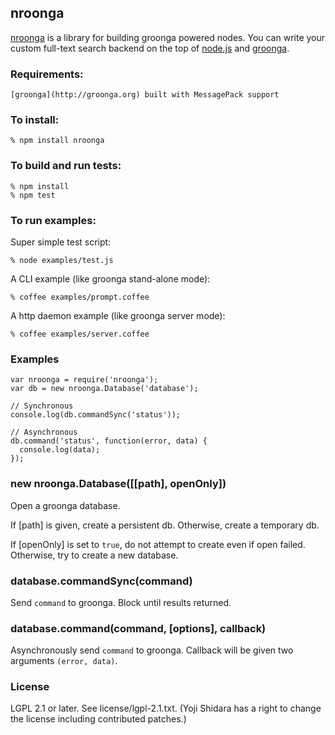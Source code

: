 ## nroonga

[nroonga](http://nroonga.github.com) is a library for building groonga powered nodes.
You can write your custom full-text search backend on the top of [node.js](http://nodejs.org) and [groonga](http://groonga.org).


### Requirements:

    [groonga](http://groonga.org) built with MessagePack support


### To install:

    % npm install nroonga

### To build and run tests:

    % npm install
    % npm test

### To run examples:

Super simple test script:

    % node examples/test.js

A CLI example (like groonga stand-alone mode):

    % coffee examples/prompt.coffee

A http daemon example (like groonga server mode):

    % coffee examples/server.coffee

### Examples

    var nroonga = require('nroonga');
    var db = new nroonga.Database('database');
    
    // Synchronous
    console.log(db.commandSync('status'));
    
    // Asynchronous
    db.command('status', function(error, data) {
      console.log(data);
    });

### new nroonga.Database([[path], openOnly])

Open a groonga database.

If [path] is given, create a persistent db. Otherwise, create a temporary db.

If [openOnly] is set to `true`, do not attempt to create even if open failed. Otherwise, try to create a new database.

### database.commandSync(command)

Send `command` to groonga. Block until results returned.

### database.command(command, [options], callback)

Asynchronously send `command` to groonga. Callback will be given two arguments `(error, data)`.

### License

LGPL 2.1 or later. See license/lgpl-2.1.txt.
(Yoji Shidara has a right to change the license including contributed patches.)

